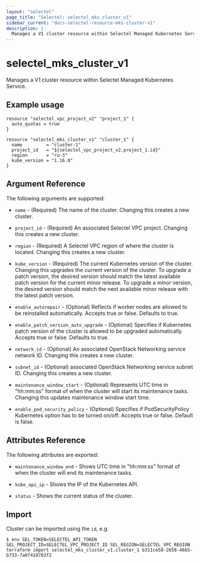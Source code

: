 ```yaml
---
layout: "selectel"
page_title: "Selectel: selectel_mks_cluster_v1"
sidebar_current: "docs-selectel-resource-mks-cluster-v1"
description: |-
  Manages a V1 cluster resource within Selectel Managed Kubernetes Service.
---
```


# selectel\_mks\_cluster\_v1

Manages a V1 cluster resource within Selectel Managed Kubernetes Service.

## Example usage

```hcl
resource "selectel_vpc_project_v2" "project_1" {
  auto_quotas = true
}

resource "selectel_mks_cluster_v1" "cluster_1" {
  name         = "cluster-1"
  project_id   = "${selectel_vpc_project_v2.project_1.id}"
  region       = "ru-3"
  kube_version = "1.16.8"
}
```

## Argument Reference

The following arguments are supported:

* `name` - (Required) The name of the cluster.
  Changing this creates a new cluster.

* `project_id` - (Required) An associated Selectel VPC project.
  Changing this creates a new cluster.

* `region` - (Required) A Selectel VPC region of where the cluster is located.
  Changing this creates a new cluster.

* `kube_version` - (Required) The current Kubernetes version of the cluster.
  Changing this upgrades the current version of the cluster.
  To upgrade a patch version, the desired version should match the latest available patch version for
  the current minor release.
  To upgrade a minor version, the desired version should match the next available minor release with
  the latest patch version.

* `enable_autorepair` - (Optional) Reflects if worker nodes are allowed to be reinstalled automatically.
  Accepts true or false. Defaults to true.

* `enable_patch_version_auto_upgrade` - (Optional) Specifies if Kubernetes patch version of the cluster
  is allowed to be upgraded automatically.
  Accepts true or false. Defaults to true.

* `network_id` - (Optional) An associated OpenStack Networking service network ID.
  Changing this creates a new cluster.

* `subnet_id` - (Optional) associated OpenStack Networking service subnet ID.
  Changing this creates a new cluster.

* `maintenance_window_start` - (Optional) Represents UTC time in "hh:mm:ss" format of when the cluster
   will start its maintenance tasks.
   Changing this updates maintenance window start time.

* `enable_pod_security_policy` - (Optional) Specifies if PodSecurityPolicy Kubernetes option has to be turned on/off.
   Accepts true or false. Default is false.

## Attributes Reference

The following attributes are exported:

* `maintenance_window_end` - Shows UTC time in "hh:mm:ss" format of when the cluster
   will end its maintenance tasks.

* `kube_api_ip` - Shows the IP of the Kubernetes API.

* `status` - Shows the current status of the cluster.

## Import

Cluster can be imported using the `id`, e.g.

```shell
$ env SEL_TOKEN=SELECTEL_API_TOKEN SEL_PROJECT_ID=SELECTEL_VPC_PROJECT_ID SEL_REGION=SELECTEL_VPC_REGION terraform import selectel_mks_cluster_v1.cluster_1 b311ce58-2658-46b5-b733-7a0f418703f2
```

